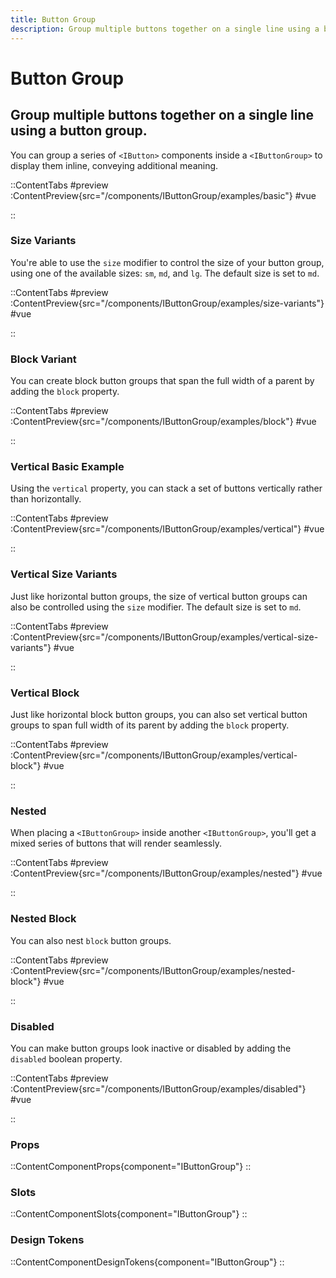 ```yaml
---
title: Button Group
description: Group multiple buttons together on a single line using a button group. 
---
```


# Button Group
## Group multiple buttons together on a single line using a button group. 

You can group a series of `<IButton>` components inside a `<IButtonGroup>` to display them inline, conveying additional meaning.

::ContentTabs
#preview
:ContentPreview{src="/components/IButtonGroup/examples/basic"}
#vue
<!-- Autodocs{src="@inkline/inkline/components/IButtonGroup/examples/basic.raw.vue" lang="vue"} -->
::

### Size Variants
You're able to use the `size` modifier to control the size of your button group, using one of the available sizes: `sm`, `md`, and `lg`. The default size is set to `md`.

::ContentTabs
#preview
:ContentPreview{src="/components/IButtonGroup/examples/size-variants"}
#vue
<!-- Autodocs{src="@inkline/inkline/components/IButtonGroup/examples/size-variants.raw.vue" lang="vue"} -->
::

### Block Variant
You can create block button groups that span the full width of a parent by adding the `block` property.

::ContentTabs
#preview
:ContentPreview{src="/components/IButtonGroup/examples/block"}
#vue
<!-- Autodocs{src="@inkline/inkline/components/IButtonGroup/examples/block.raw.vue" lang="vue"} -->
::

### Vertical Basic Example
Using the `vertical` property, you can stack a set of buttons vertically rather than horizontally.


::ContentTabs
#preview
:ContentPreview{src="/components/IButtonGroup/examples/vertical"}
#vue
<!-- Autodocs{src="@inkline/inkline/components/IButtonGroup/examples/vertical.raw.vue" lang="vue"} -->
::

### Vertical Size Variants
Just like horizontal button groups, the size of vertical button groups can also be controlled using the `size` modifier. The default size is set to `md`.

::ContentTabs
#preview
:ContentPreview{src="/components/IButtonGroup/examples/vertical-size-variants"}
#vue
<!-- Autodocs{src="@inkline/inkline/components/IButtonGroup/examples/vertical-size-variants.raw.vue" lang="vue"} -->
::

### Vertical Block 
Just like horizontal block button groups, you can also set vertical button groups to span full width of its parent by adding the `block` property.

::ContentTabs
#preview
:ContentPreview{src="/components/IButtonGroup/examples/vertical-block"}
#vue
<!-- Autodocs{src="@inkline/inkline/components/IButtonGroup/examples/vertical-block.raw.vue" lang="vue"} -->
::

### Nested
When placing a `<IButtonGroup>` inside another `<IButtonGroup>`, you'll get a mixed series of buttons that will render seamlessly.

::ContentTabs
#preview
:ContentPreview{src="/components/IButtonGroup/examples/nested"}
#vue
<!-- Autodocs{src="@inkline/inkline/components/IButtonGroup/examples/nested.raw.vue" lang="vue"} -->
::

### Nested Block
You can also nest `block` button groups.

::ContentTabs
#preview
:ContentPreview{src="/components/IButtonGroup/examples/nested-block"}
#vue
<!-- Autodocs{src="@inkline/inkline/components/IButtonGroup/examples/nested-block.raw.vue" lang="vue"} -->
::


### Disabled
You can make button groups look inactive or disabled by adding the `disabled` boolean property.

::ContentTabs
#preview
:ContentPreview{src="/components/IButtonGroup/examples/disabled"}
#vue
<!-- Autodocs{src="@inkline/inkline/components/IButtonGroup/examples/disabled.raw.vue" lang="vue"} -->
::


### Props
::ContentComponentProps{component="IButtonGroup"}
::

### Slots
::ContentComponentSlots{component="IButtonGroup"}
::

### Design Tokens
::ContentComponentDesignTokens{component="IButtonGroup"}
::
